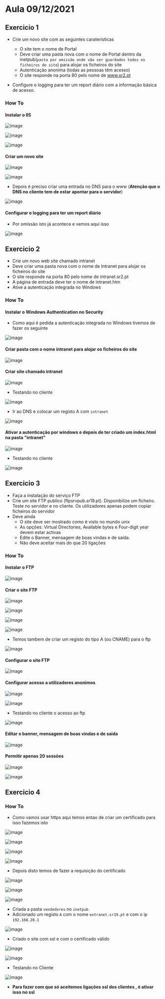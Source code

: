 # Aula 09/12/2021

## Exercicio 1

- Crie um novo site com as seguintes caraterísticas
  - O site tem o nome de Portal
  - Deve criar uma pasta nova com o nome de Portal dentro da inetpub(`pasta por omissão onde vão ser guardados todos os ficheiros do site`) para alojar os ficheiros do site
  - Autenticação anonima (todas as pessoas têm acesso)
  - O site responde na porta 80 pelo nome de www.sr2.pt

- Configure o logging para ter um report diário com a informação básica  de acesso.


### How To

#### Instalar o IIS

![image](https://user-images.githubusercontent.com/12052283/145445287-e1dead1d-a341-4215-b9a7-432aa01fdad0.png)

![image](https://user-images.githubusercontent.com/12052283/145445316-33f49791-20c8-4354-b66d-833be318e4bb.png)

![image](https://user-images.githubusercontent.com/12052283/145446621-a8406378-cad8-4af9-ba8f-ec79cfa40212.png)

#### Criar um novo site

![image](https://user-images.githubusercontent.com/12052283/145446865-5356e041-d34c-4973-9b74-c8746a40603d.png)

![image](https://user-images.githubusercontent.com/12052283/145453582-1f42505c-6e22-4ad7-8ff6-04b047107f57.png)


- Depois é preciso criar uma entrada no DNS para o www (**Atenção que o DNS no cliente tem de estar apontar para o servidor**)

![image](https://user-images.githubusercontent.com/12052283/145448437-df2b3ae7-2cff-42a6-9bff-6257ab8636ed.png)


#### Configurar o logging para ter um report diário

- Por omissão isto já acontece e vemos aqui isso

![image](https://user-images.githubusercontent.com/12052283/145449137-3d80e227-b43c-4d4c-8a39-72efd69f712e.png)


## Exercicio 2

- Crie um novo web site chamado intranet
- Deve criar uma pasta nova com o nome de Intranet para alojar os ficheiros do site
- O site responde na porta 80 pelo nome de intranet.sr2.pt
- A página de entrada deve ter o nome de intranet.htm
- Ative a autenticação integrada no Windows 


### How To

#### Instalar o Windows Authentication no Security

- Como aqui é pedida a autenticação integrada no Windows tivemos de fazer os seguinte

![image](https://user-images.githubusercontent.com/12052283/145450723-456e74b9-1f32-41d6-8e6f-ab39190f048d.png)

#### Criar pasta com o nome intranet para alojar os ficheiros do site

![image](https://user-images.githubusercontent.com/12052283/145449579-abd6baf8-f92c-432a-80d6-72012bf39680.png)

#### Criar site chamado intranet

![image](https://user-images.githubusercontent.com/12052283/145453219-15e88f3e-43e0-4058-b7ff-7dd0cfedf77b.png)


- Testando no cliente

![image](https://user-images.githubusercontent.com/12052283/145451127-2228790e-c00e-4dd6-8713-ccf4aa9be0f4.png)


- Ir ao DNS e colocar um registo A com `intranet`

![image](https://user-images.githubusercontent.com/12052283/145451765-2fff8442-9a78-48a0-85b1-a0eeae30ced3.png)


#### Ativar a autenticação por windows e depois de ter criado um index.html na pasta "intranet"

![image](https://user-images.githubusercontent.com/12052283/145451712-1964b681-bdc4-4859-b062-cc6bfa009fd4.png)

- Testando no cliente

![image](https://user-images.githubusercontent.com/12052283/145455395-499b901a-cdfb-4234-9dc9-95850ce5d767.png)


## Exercicio 3

- Faça a instalação do serviço FTP
- Crie um site FTP publico (ftpsrvpub.sr19.pt). Disponibilize um ficheiro. Teste no servidor e no cliente. Os utilizadores apenas podem copiar ficheiros do servidor
- Deve ainda
  - O site deve ser mostrado como é visto no mundo unix
  - As opções: Virtual Directories, Available bytes e Four-digit year devem estar activas
  - Edite o Banner, mensagem de boas vindas e de saída.
  - Não deve aceitar mais do que 20 ligações

### How To

#### Instalar o FTP

![image](https://user-images.githubusercontent.com/12052283/145456123-0ab7afaa-7124-4c28-9c1a-f39ab21397c5.png)

#### Criar o site FTP

![image](https://user-images.githubusercontent.com/12052283/145456686-e81a230f-07a8-44fc-b28c-f948a33d8e9b.png)

![image](https://user-images.githubusercontent.com/12052283/145456928-9f9bee47-e499-44bb-90e1-163519e3557b.png)

![image](https://user-images.githubusercontent.com/12052283/145457708-579ef45b-c48e-4e4a-9ba4-24e9cc2ac715.png)

![image](https://user-images.githubusercontent.com/12052283/145457983-b2cb0b74-91a5-4ff5-82ba-e6ab52bf65e2.png)

- Temos tambem de criar um registo do tipo A (ou CNAME) para o ftp

![image](https://user-images.githubusercontent.com/12052283/145458070-e48854a4-8503-4a86-8235-7ad4f25580bf.png)

#### Configurar o site FTP

![image](https://user-images.githubusercontent.com/12052283/145458381-52a8ee33-f9e4-4efc-9444-2042985e50be.png)

#### Configurar acesso a utilizadores anonimos

![image](https://user-images.githubusercontent.com/12052283/145459375-14d1a651-8c28-4d87-b80e-7dd9ef2aa899.png)

![image](https://user-images.githubusercontent.com/12052283/145459433-f4e65fec-8f19-4acc-9dd5-f6f5da50eb85.png)

- Testando no cliente o acesso ao ftp

![image](https://user-images.githubusercontent.com/12052283/145459489-2f65109d-8794-4ff0-b6d5-7443b7f88845.png)

#### Editar o banner, mensagem de boas vindas e de saida

![image](https://user-images.githubusercontent.com/12052283/145459667-f1097ab9-028c-404e-8004-1c8e0893db55.png)

#### Permitir apenas 20 sessões

![image](https://user-images.githubusercontent.com/12052283/145460803-cc2e2554-bee5-492e-ba42-b544c7bddde0.png)

![image](https://user-images.githubusercontent.com/12052283/145460856-5fca834c-c83f-4902-9931-2720a1330045.png)


## Exercicio 4

### How To

- Como vamos usar https aqui temos entao de criar um certificado para isso fazemos isto

![image](https://user-images.githubusercontent.com/12052283/145461875-e03f4538-b626-4aa6-a75c-214ade2addd8.png)

![image](https://user-images.githubusercontent.com/12052283/145461980-2edd16df-8001-4010-9626-c55ab74cc0dd.png)

![image](https://user-images.githubusercontent.com/12052283/145462119-3b495820-08b7-44e8-acb1-3279f36d41dc.png)

![image](https://user-images.githubusercontent.com/12052283/145462272-35bae3e6-d9da-4a81-a19a-80115ffa4ff8.png)

- Depois disto temos de fazer a requisição do certificado

![image](https://user-images.githubusercontent.com/12052283/145462454-c91dcbc9-ce36-4b6e-a875-a242acdf9fe2.png)

![image](https://user-images.githubusercontent.com/12052283/145463214-9388c030-d7c4-4f12-b896-6986ee4bd735.png)

![image](https://user-images.githubusercontent.com/12052283/145463274-6b713420-d204-4071-9d2a-6ab101ce9e1c.png)

- Criada a pasta `vendedores` no `inetpub`
- Adicionado um registo `A` com o nome `extranet.sr19.pt` e com o ip `192.168.20.1`

![image](https://user-images.githubusercontent.com/12052283/145461714-50159507-fc72-4064-8dde-355522477caf.png)

- Criado o site com ssl e com o certificado válido

![image](https://user-images.githubusercontent.com/12052283/145463422-2e9678a7-22e0-46c8-9ebe-beec10ebf844.png)

![image](https://user-images.githubusercontent.com/12052283/145463579-e9be6aa0-10df-4791-8048-409f39aed4b2.png)

- Testando no Cliente

![image](https://user-images.githubusercontent.com/12052283/145463964-e44a2883-0350-4ddb-96db-ba4ed7d60880.png)

- **Para fazer com que só aceitemos ligações ssl dos clientes , é ativar isso no ssl**
